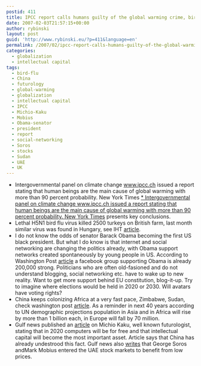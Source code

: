 ```yaml
---
postid: 411
title: IPCC report calls humans guilty of the global warming crime, bird flu hits UK, US senator Obama finds massive online support and more
date: 2007-02-03T21:57:15+00:00
author: rybinski
layout: post
guid: 'http://www.rybinski.eu/?p=411&language=en'
permalink: /2007/02/ipcc-report-calls-humans-guilty-of-the-global-warming-crime-bird-flu-hits-uk-us-senator-obama-finds-massive-online-support-and-more/
categories:
  - globalization
  - intellectual capital
tags:
  - bird-flu
  - China
  - futurology
  - global-warming
  - globalization
  - intellectual capital
  - IPCC
  - Michio-Kaku
  - Mobius
  - Obama-senator
  - president
  - report
  - social-networking
  - Soros
  - stocks
  - Sudan
  - UAE
  - UK
---
```

  * Intergovernmental panel on climate change www.ipcc.ch issued a report stating that human beings are the main cause of global warming with more than 90 percent probability. New York Times [  * Intergovernmental panel on climate change www.ipcc.ch issued a report stating that human beings are the main cause of global warming with more than 90 percent probability. New York Times](http://www.nytimes.com/2007/02/02/science/earth/02cnd-climate.html?ex=1328072400&amp;amp;amp;amp;amp;amp;amp;en=1cafd041af902dd5&amp;amp;amp;amp;amp;amp;amp;ei=5088&amp;amp;amp;amp;amp;amp;amp;partner=rssnyt&amp;amp;amp;amp;amp;amp;amp;emc=rss) presents key conclusions.
  * Lethal H5N1 bird flu virus killed 2500 turkeys on British farm, last month similar virus was found in Hungary, see IHT [article](http://www.iht.com/articles/ap/2007/02/03/europe/EU-GEN-Britain-Bird-Flu.php).
  * I do not know the odds of senator Barack Obama becoming the first US black president. But what I do know is that internet and social networking are changing the politics already, with Obama support networks created spontaneously by young people in US. According to Washington Post [article](http://www.washingtonpost.com/wp-dyn/content/article/2007/02/02/AR2007020201233.html?nav=rss_nation) a facebook group supporting Obama is already 200,000 strong. Politicians who are often old-fasioned and do not understand blogging, social networking etc. have to wake up to new reality. Want to get more support behind EU constitution, blog-it-up. Try to imagine where elections would be held in 2020 or 2030. Will avatars have voting rights? 
  * China keeps colonizing Africa at a very fast pace, Zimbabwe, Sudan, check washington post [article](http://www.washingtonpost.com/wp-dyn/content/article/2007/02/02/AR2007020201753.html?nav=rss_print/asection). As a reminder in next 40 years according to UN demographic projections population in Asia and in Africa will rise by more than 1 billion each, in Europe will fall by 70 million.
  * Gulf news published an [article](http://archive.gulfnews.com/business/Commerce/10098131.html) on Michio Kaku, well known futurologist, stating that in 2020 computers will be for free and that intellectual capital will become the most important asset. Article says that China has already undestrood this fact. Gulf news also [writes](http://archive.gulfnews.com/business/Markets/10097909.html) that George Soros andMark Mobius entered the UAE stock markets to benefit from low prices.
